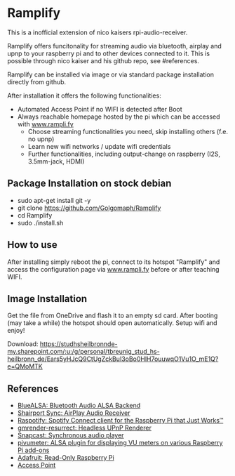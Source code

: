 # Ramplify

This is a inofficial extension of nico kaisers rpi-audio-receiver.

Ramplify offers funcitonality for streaming audio via bluetooth, airplay and upnp to your raspberry pi and to other devices connected to it. This is possible through nico kaiser and his github repo, see #references.

Ramplify can be installed via image or via standard package installation directly from github. 

After installation it offers the following functionalities:
- Automated Access Point if no WIFI is detected after Boot
- Always reachable homepage hosted by the pi which can be accessed with www.rampli.fy
  - Choose streaming functionalities you need, skip installing others (f.e. no upnp)
  - Learn new wifi networks / update wifi credentials
  - Further functionalities, including output-change on raspberry (I2S, 3.5mm-jack, HDMI)

## Package Installation on stock debian

- sudo apt-get install git -y
- git clone https://github.com/Golgomaph/Ramplify
- cd Ramplify
- sudo ./install.sh

## How to use

After installing simply reboot the pi, connect to its hotspot "Ramplify" and access the configuration page via www.rampli.fy before or after teaching WIFI.

## Image Installation

Get the file from OneDrive and flash it to an empty sd card. After booting (may take a while) the hotspot should open automatically. Setup wifi and enjoy!

Download:
https://studhsheilbronnde-my.sharepoint.com/:u:/g/personal/tbreunig_stud_hs-heilbronn_de/Ears5yHJcQ9CtUgZckBuI3oBo0HlH7ouuwqO1Vu1O_mE1Q?e=QMoMTK

## References

- [BlueALSA: Bluetooth Audio ALSA Backend](https://github.com/Arkq/bluez-alsa)
- [Shairport Sync: AirPlay Audio Receiver](https://github.com/mikebrady/shairport-sync)
- [Raspotify: Spotify Connect client for the Raspberry Pi that Just Works™](https://github.com/dtcooper/raspotify)
- [gmrender-resurrect: Headless UPnP Renderer](http://github.com/hzeller/gmrender-resurrect)
- [Snapcast: Synchronous audio player](https://github.com/badaix/snapcast)
- [pivumeter: ALSA plugin for displaying VU meters on various Raspberry Pi add-ons](https://github.com/pimoroni/pivumeter)
- [Adafruit: Read-Only Raspberry Pi](https://github.com/adafruit/Raspberry-Pi-Installer-Scripts/blob/master/read-only-fs.sh)
- [Access Point](https://gist.github.com/ajfisher/a84889e64565d7a74888)
